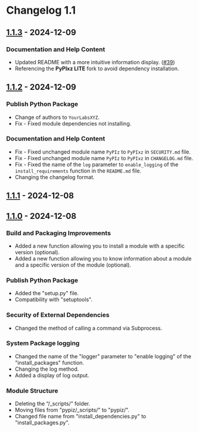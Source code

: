 # Changelog 1.1

## [1.1.3](https://github.com/YourLabXYZ/PyPIxz/compare/v1.1.2...v1.1.3) - 2024-12-09

### Documentation and Help Content

- Updated README with a more intuitive information display. ([#39](https://github.com/YourLabXYZ/PyPIxz/issues/39))
- Referencing the **PyPIxz LITE** fork to avoid dependency installation.

## [1.1.2](https://github.com/YourLabXYZ/PyPIxz/compare/1.1.0-release...v1.1.2) - 2024-12-09

### Publish Python Package

- Change of authors to `YourLabsXYZ`.
- Fix - Fixed module dependencies not installing.

### Documentation and Help Content

- Fix - Fixed unchanged module name `PyPIz` to `PyPIxz` in `SECURITY.md` file.
- Fix - Fixed unchanged module name `PyPIz` to `PyPIxz` in `CHANGELOG.md` file.
- Fix - Fixed the name of the `log` parameter to `enable_logging` of the `install_requirements` function in the `README.md` file.
- Changing the changelog format.

## [1.1.1](https://github.com/YourLabXYZ/PyPIxz/compare/1.1.0-release...1.1.1-release) - 2024-12-08

## [1.1.0](https://github.com/YourLabXYZ/PyPIxz/compare/1.0.2-release...1.1.0-release) - 2024-12-08

### Build and Packaging Improvements

- Added a new function allowing you to install a module with a specific version (optional).
- Added a new function allowing you to know information about a module and a specific version of the module (optional).

### Publish Python Package

- Added the "setup.py" file.
- Compatibility with "setuptools".

### Security of External Dependencies

- Changed the method of calling a command via Subprocess.

### System Package logging

- Changed the name of the "logger" parameter to "enable logging" of the "install_packages" function.
- Changing the log method.
- Added a display of log output.

### Module Structure

- Deleting the “/_scripts/” folder.
- Moving files from "pypiz/_scripts/" to "pypiz/".
- Changed file name from "install_dependencies.py" to "install_packages.py".
